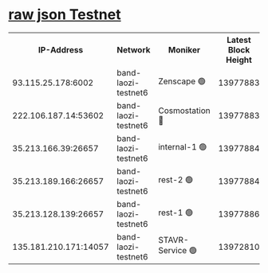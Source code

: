 
[raw json Testnet](https://rpc-check.bandt.stavr.tech/bandt/rpcbandt_result.json)
=

<table><tr><th>IP-Address</th><th>Network</th><th>Moniker</th><th>Latest Block Height</th><th>Earliest Block Height</th><th>Catching Up</th><th>Tx Index</th><th>Voting Power</th><th>Scan Time</th></tr><tr><td>93.115.25.178:6002</td><td>band-laozi-testnet6</td><td>Zenscape 🟢</td><td>13977883</td><td>12460001</td><td>False</td><td>on</td><td>0</td><td>2023-12-18T07:26:45.098970255UTC</td></tr><tr><td>222.106.187.14:53602</td><td>band-laozi-testnet6</td><td>Cosmostation 🔴</td><td>13977883</td><td>13177501</td><td>False</td><td>on</td><td>2203223</td><td>2023-12-18T07:26:46.815230748UTC</td></tr><tr><td>35.213.166.39:26657</td><td>band-laozi-testnet6</td><td>internal-1 🟢</td><td>13977884</td><td>13877884</td><td>False</td><td>on</td><td>0</td><td>2023-12-18T07:26:48.126179754UTC</td></tr><tr><td>35.213.189.166:26657</td><td>band-laozi-testnet6</td><td>rest-2 🟢</td><td>13977884</td><td>13877884</td><td>False</td><td>on</td><td>0</td><td>2023-12-18T07:26:49.358232438UTC</td></tr><tr><td>35.213.128.139:26657</td><td>band-laozi-testnet6</td><td>rest-1 🟢</td><td>13977886</td><td>13877886</td><td>False</td><td>on</td><td>0</td><td>2023-12-18T07:26:54.733823623UTC</td></tr><tr><td>135.181.210.171:14057</td><td>band-laozi-testnet6</td><td>STAVR-Service 🟢</td><td>13972810</td><td>13971001</td><td>False</td><td>on</td><td>0</td><td>2023-12-18T07:26:45.416259228UTC</td></tr></table>
